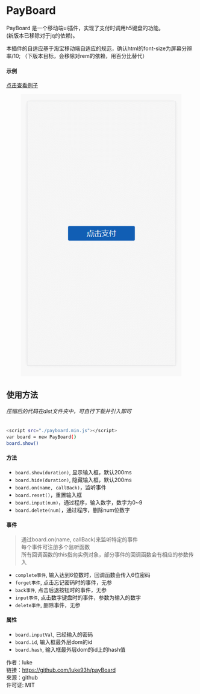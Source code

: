 # PayBoard
PayBoard 是一个移动端ui插件，实现了支付时调用h5键盘的功能。  
(新版本已移除对于jq的依赖)。  

本插件的自适应基于淘宝移动端自适应的规范，确认html的font-size为屏幕分辨率/10;
（下版本目标，会移除对rem的依赖，用百分比替代）
#### 示例
[点击查看例子](https://luke93h.github.io/payboard.html)

<p align="center">
  <img src="./example.gif" width="426" />
</p>

## 使用方法
###### 压缩后的代码在dist文件夹中，可自行下载并引入即可
```bash
<script src="./payboard.min.js"></script>
var board = new PayBoard() 
board.show()
```


#### 方法

* `board.show(duration)`, 显示输入框，默认200ms
* `board.hide(duration)`, 隐藏输入框，默认200ms
* `board.on(name, callBack)`，监听事件
* `board.reset()`，重置输入框
* `board.input(num)`，通过程序，输入数字，数字为0~9
* `board.delete(num)`，通过程序，删除num位数字


#### 事件
> 通过board.on(name, callBack)来监听特定的事件   
> 每个事件可注册多个监听函数   
> 所有回调函数的this指向实例对象，部分事件的回调函数会有相应的参数传入  

* `complete事件`, 输入达到6位数时，回调函数会传入6位密码
* `forget事件`, 点击忘记密码时的事件，无参
* `back事件`, 点击后退按钮时的事件，无参
* `input事件`, 点击数字键盘时的事件，参数为输入的数字
* `delete事件`, 删除事件，无参


#### 属性

* `board.inputVal`, 已经输入的密码  
* `board.id`, 输入框最外层dom的id  
* `board.hash`, 输入框最外层dom的id上的hash值  


作者：luke  
链接：https://github.com/luke93h/payBoard  
來源：github  
许可证: MIT